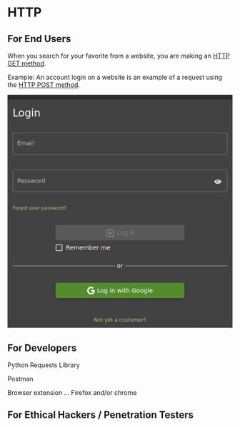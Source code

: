 # HTTP


## For End Users

When you search for your favorite from a website, you are making an [HTTP GET method](https://developer.mozilla.org/en-US/docs/Web/HTTP/Methods/GET). 

Example:  An account login on a website is an example of a request using the [HTTP POST method](https://developer.mozilla.org/en-US/docs/Web/HTTP/Methods/POST). 

![Juice Shop Login Form](/juice-shop-login.png)


## For Developers

Python Requests Library

Postman

Browser extension ... Firefox and/or chrome


## For Ethical Hackers / Penetration Testers 
